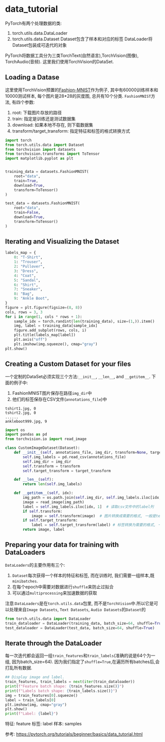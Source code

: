 # data_tutorial




PyTorch有两个处理数据的类:
1. torch.utils.data.DataLoader
2. torch.utils.data.Dataset
Dataset包含了样本和对应的标签
DataLoader将Dataset包装成可迭代的对象

PyTorch将数据工具分为三类TorchText(自然语言),TorchVision(图像), TorchAudio(音频). 这里我们使用TorchVision的DataSet.

## Loading a Datase
这里使用TorchVision预置的[Fashion-MNIST](https://research.zalando.com/project/fashion_mnist/fashion_mnist/)作为例子, 其中有60000训练样本和10000测试样本, 每个图片是28*28的灰度图, 总共有10个分类.
`FashionMNIST`方法, 有四个参数:
1. root: 下载图片存放的路径
2. train: 指定是训练还是测试数据集
3. download: 如果本地不存在, 则下载数据集
4. transform/target_transform: 指定特征和标签的格式转换方式

```python
import torch
from torch.utils.data import Dataset
from torchvision import datasets
from torchvision.transforms import ToTensor
import matplotlib.pyplot as plt


training_data = datasets.FashionMNIST(
    root="data",
    train=True,
    download=True,
    transform=ToTensor()
)

test_data = datasets.FashionMNIST(
    root="data",
    train=False,
    download=True,
    transform=ToTensor()
)
```


## Iterating and Visualizing the Dataset
```python
labels_map = {
    0: "T-Shirt",
    1: "Trouser",
    2: "Pullover",
    3: "Dress",
    4: "Coat",
    5: "Sandal",
    6: "Shirt",
    7: "Sneaker",
    8: "Bag",
    9: "Ankle Boot",
}
figure = plt.figure(figsize=(8, 8))
cols, rows = 3, 3
for i in range(1, cols * rows + 1):
    sample_idx = torch.randint(len(training_data), size=(1,)).item()
    img, label = training_data[sample_idx]
    figure.add_subplot(rows, cols, i)
    plt.title(labels_map[label])
    plt.axis("off")
    plt.imshow(img.squeeze(), cmap="gray")
plt.show()
```


## Creating a Custom Dataset for your files
一个定制的DataSet必须实现三个方法:`__init__`, `__len__`, and `__getitem__`.
下面的例子中:
1. FashionMNIST图片保存在路径`img_dir`中
2. 他们的标签保存在CSV文件(`annotations_file`)中
```csv
tshirt1.jpg, 0
tshirt2.jpg, 0
......
ankleboot999.jpg, 9
```


```python
import os
import pandas as pd
from torchvision.io import read_image

class CustomImageDataset(Dataset):
    def __init__(self, annotations_file, img_dir, transform=None, target_transform=None):
        self.img_labels = pd.read_csv(annotations_file)
        self.img_dir = img_dir
        self.transform = transform
        self.target_transform = target_transform

    def __len__(self):
        return len(self.img_labels)

    def __getitem__(self, idx):
        img_path = os.path.join(self.img_dir, self.img_labels.iloc[idx, 0]) # 从csv地址列和图片文件夹, 拼贴出图片的地址. pandas的下标和dataset的下标对应
        image = read_image(img_path)
        label = self.img_labels.iloc[idx, 1]  # 读取csv文件中的label列
        if self.transform:
            image = self.transform(image)  # 图片转换成需要的格式, 一般是tensor
        if self.target_transform:
            label = self.target_transform(label) # 标签转换为需要的格式, 一般是tensor
        return image, label
```



## Preparing your data for training with DataLoaders

`DataLoaders`的主要作用有三个:
1. `Dataset`每次获得一个样本的特征和标签, 而在训练时, 我们需要一组样本,既`minibatches`. 
2. 在每个epoch中需要对数据进行`shuffle`来防止过拟合
3. 可以通过`multiprocessing`来加速数据的获取

注意:`DataLoaders`是在`torch.utils.data`包里, 而不是`TorchVision`中.所以它是可以处理来自`Image Datasets`, `Text Datasets`, `Audio Datasets`的`Dataset`的


```python
from torch.utils.data import DataLoader
train_dataloader = DataLoader(training_data, batch_size=64, shuffle=True)
test_dataloader = DataLoader(test_data, batch_size=64, shuffle=True)
```

## Iterate through the DataLoader
每一次迭代都会返回一组`train_features`和`train_labels`(准确的说是64个为一组, 因为batch_size=64).
因为我们指定了`shuffle=True`,在遍历所有batches后,会打乱所有数据.

```python
## Display image and label.
train_features, train_labels = next(iter(train_dataloader))
print(f"Feature batch shape: {train_features.size()}")
print(f"Labels batch shape: {train_labels.size()}")
img = train_features[0].squeeze()
label = train_labels[0]
plt.imshow(img, cmap="gray")
plt.show()
print(f"Label: {label}")
```




特征: feature
标签: label
样本: samples

参考:
https://pytorch.org/tutorials/beginner/basics/data_tutorial.html